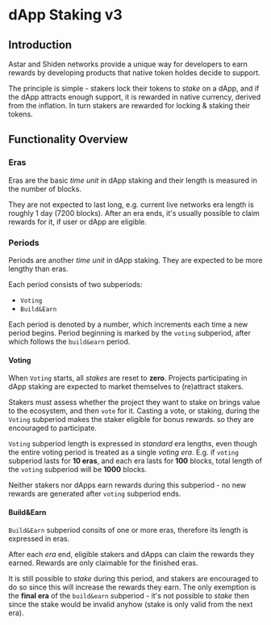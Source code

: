 # dApp Staking v3

## Introduction

Astar and Shiden networks provide a unique way for developers to earn rewards by developing products that native token holdes decide to support.

The principle is simple - stakers lock their tokens to _stake_ on a dApp, and if the dApp attracts enough support, it is rewarded in native currency, derived from the inflation.
In turn stakers are rewarded for locking & staking their tokens.

## Functionality Overview

### Eras

Eras are the basic _time unit_ in dApp staking and their length is measured in the number of blocks.

They are not expected to last long, e.g. current live networks era length is roughly 1 day (7200 blocks).
After an era ends, it's usually possible to claim rewards for it, if user or dApp are eligible.

### Periods

Periods are another _time unit_ in dApp staking. They are expected to be more lengthy than eras.

Each period consists of two subperiods:
* `Voting`
* `Build&Earn`

Each period is denoted by a number, which increments each time a new period begins.
Period beginning is marked by the `voting` subperiod, after which follows the `build&earn` period.

#### Voting

When `Voting` starts, all _stakes_ are reset to **zero**.
Projects participating in dApp staking are expected to market themselves to (re)attract stakers.

Stakers must assess whether the project they want to stake on brings value to the ecosystem, and then `vote` for it.
Casting a vote, or staking, during the `Voting` subperiod makes the staker eligible for bonus rewards. so they are encouraged to participate.

`Voting` subperiod length is expressed in _standard_ era lengths, even though the entire voting period is treated as a single _voting era_.
E.g. if `voting` subperiod lasts for **10 eras**, and each era lasts for **100** blocks, total length of the `voting` subperiod will be **1000** blocks.

Neither stakers nor dApps earn rewards during this subperiod - no new rewards are generated after `voting` subperiod ends.

#### Build&Earn

`Build&Earn` subperiod consits of one or more eras, therefore its length is expressed in eras.

After each _era_ end, eligible stakers and dApps can claim the rewards they earned. Rewards are only claimable for the finished eras.

It is still possible to _stake_ during this period, and stakers are encouraged to do so since this will increase the rewards they earn.
The only exemption is the **final era** of the `build&earn` subperiod - it's not possible to _stake_ then since the stake would be invalid anyhow (stake is only valid from the next era).

